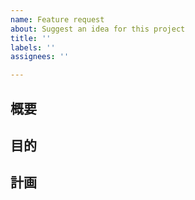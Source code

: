 ```yaml
---
name: Feature request
about: Suggest an idea for this project
title: ''
labels: ''
assignees: ''

---
```


## 概要
<!-- なにをやるのか WHAT -->

## 目的
<!-- なぜやるのか WHY -->

## 計画
<!-- どのようにやるのか HOW -->
